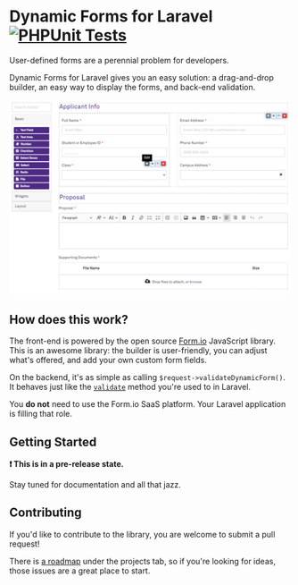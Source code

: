 # Dynamic Forms for Laravel [![PHPUnit Tests](https://github.com/NIT-Administrative-Systems/dynamic-forms/actions/workflows/phpunit.yml/badge.svg)](https://github.com/NIT-Administrative-Systems/dynamic-forms/actions/workflows/phpunit.yml) 
User-defined forms are a perennial problem for developers. 

Dynamic Forms for Laravel gives you an easy solution: a drag-and-drop builder, an easy way to display the forms, and back-end validation. 

![Drag-and-drop form builder](./docs/assets/builder.png)

## How does this work?
The front-end is powered by the open source [Form.io](https://github.com/formio/formio.js) JavaScript library. This is an awesome library: the builder is user-friendly, you can adjust what's offered, and add your own custom form fields. 

On the backend, it's as simple as calling `$request->validateDynamicForm()`. It behaves just like the [`validate`](https://laravel.com/docs/8.x/validation#quick-writing-the-validation-logic) method you're used to in Laravel. 

You **do not** need to use the Form.io SaaS platform. Your Laravel application is filling that role.

## Getting Started
**:heavy_exclamation_mark: This is in a pre-release state.**

Stay tuned for documentation and all that jazz.

## Contributing
If you'd like to contribute to the library, you are welcome to submit a pull request!

There is [a roadmap](https://github.com/NIT-Administrative-Systems/dynamic-forms/projects/1) under the projects tab, so if you're looking for ideas, those issues are a great place to start.
